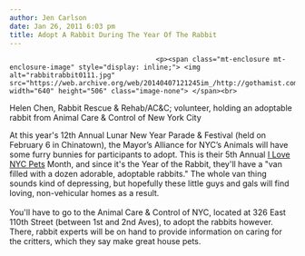 ```yaml
---
author: Jen Carlson
date: Jan 26, 2011 6:03 pm
title: Adopt A Rabbit During The Year Of The Rabbit
---
```


	
										<p><span class="mt-enclosure mt-enclosure-image" style="display: inline;"> <img alt="rabbitrabbit0111.jpg" src="https://web.archive.org/web/20140407121245im_/http://gothamist.com/attachments/arts_jen/rabbitrabbit0111.jpg" width="640" height="506" class="image-none"> </span><br>
<span class="photo_caption">Helen Chen, Rabbit Rescue &amp; Rehab/AC&amp;C; volunteer, holding an adoptable rabbit from Animal Care &amp; Control of New York City</span></p>

<p>At this year&apos;s 12th Annual Lunar New Year Parade &amp; Festival (held on February 6 in Chinatown), the Mayor&#x2019;s Alliance for NYC&#x2019;s Animals will have some furry bunnies for participants to adopt. This is their 5th Annual <a href="https://web.archive.org/web/20140407121245/http://www.ILoveNYCPets.org/">I Love NYC Pets</a> Month, and since it&apos;s the Year of the Rabbit, they&apos;ll have a &quot;van filled with a dozen adorable, adoptable rabbits.&quot; The whole van thing sounds kind of depressing, but hopefully these little guys and gals will find loving, non-vehicular homes as a result.<br>
 <br>
You&apos;ll have to go to the Animal Care &amp; Control of NYC, located at 326 East 110th Street (between 1st and 2nd Aves), to adopt the rabbits however. There, rabbit experts will be on hand to provide information on caring for the critters, which they say make great house pets.</p>					
										
									
				